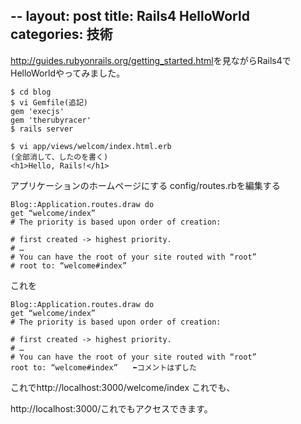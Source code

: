 --
layout: post
title: Rails4 HelloWorld
categories: 技術
--


<a href="http://guides.rubyonrails.org/getting_started.html" target="_blank">http://guides.rubyonrails.org/getting_started.html</a>を見ながらRails4でHelloWorldやってみました。


```$ rails new blog
$ cd blog
$ vi Gemfile(追記)
gem 'execjs'
gem 'therubyracer'
$ rails server
```

```$ rails generate controller welcome index
$ vi app/views/welcom/index.html.erb
(全部消して、したのを書く)
<h1>Hello, Rails!</h1>
```

アプリケーションのホームページにする
config/routes.rbを編集する

```
Blog::Application.routes.draw do
get “welcome/index”
# The priority is based upon order of creation:

# first created -> highest priority.
# …
# You can have the root of your site routed with “root”
# root to: “welcome#index”
```

これを

```
Blog::Application.routes.draw do
get “welcome/index”
# The priority is based upon order of creation:

# first created -> highest priority.
# …
# You can have the root of your site routed with “root”
root to: “welcome#index”　　⬅コメントはずした
```
これでhttp://localhost:3000/welcome/index これでも、

http://localhost:3000/これでもアクセスできます。


